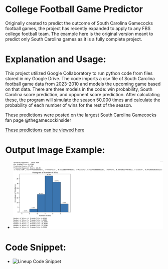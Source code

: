# College Football Game Predictor

Originally created to predict the outcome of South Carolina Gamecocks football games, the project has recently expanded to apply to any FBS college football team. The example here is the original version meant to predict only South Carolina games as it is a fully complete project.

# Explanation and Usage:

This project utilized Google Collaboratory to run python code from files stored in my Google Drive. The code imports a csv file of South Carolina football game data from 2023-2010 and models the upcoming game based on that data. There are three models in the code: win probability, South Carolina score prediction, and opponent score prediction. After calculating these, the program will simulate the season 50,000 times and calculate the probability of each number of wins for the rest of the season.

These predictions were posted on the largest South Carolina Gamecocks fan page @thegamecockinsider

[These predictions can be viewed here](https://www.instagram.com/thegamecockinsider/)

# Output Image Example:

- ![South Carolina Game Predictor Example](../assets/SC%20Pred%20Example.png)

# Code Snippet:

- ![Lineup Code Snippet](../lineup-optimization/SC%20Pred%20Snippet.png)  
